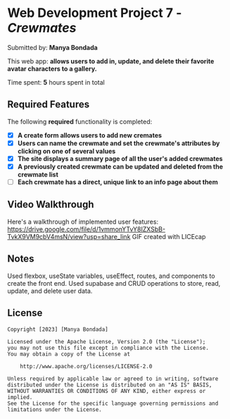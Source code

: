 # Web Development Project 7 - *Crewmates*

Submitted by: **Manya Bondada**

This web app: **allows users to add in, update, and delete their favorite avatar characters to a gallery.**

Time spent: **5** hours spent in total

## Required Features

The following **required** functionality is completed:

- [x] **A create form allows users to add new cremates**
- [x] **Users can name the crewmate and set the crewmate's attributes by clicking on one of several values**
- [x] **The site displays a summary page of all the user's added crewmates**
- [x] **A previously created crewmate can be updated and deleted from the crewmate list**
- [ ] **Each crewmate has a direct, unique link to an info page about them**

## Video Walkthrough

Here's a walkthrough of implemented user features: https://drive.google.com/file/d/1vmmonYTvY8IZXSbB-TvkX9VM9cbV4msN/view?usp=share_link
GIF created with LICEcap  

## Notes
Used flexbox, useState variables, useEffect, routes, and components to create the front end. Used supabase and CRUD operations to store, read,
update, and delete user data.

## License

    Copyright [2023] [Manya Bondada]

    Licensed under the Apache License, Version 2.0 (the "License");
    you may not use this file except in compliance with the License.
    You may obtain a copy of the License at

        http://www.apache.org/licenses/LICENSE-2.0

    Unless required by applicable law or agreed to in writing, software
    distributed under the License is distributed on an "AS IS" BASIS,
    WITHOUT WARRANTIES OR CONDITIONS OF ANY KIND, either express or implied.
    See the License for the specific language governing permissions and
    limitations under the License.
